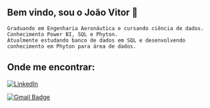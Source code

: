 ## Bem vindo, sou o João Vitor 👋
    
    Graduando em Engenharia Aeronáutica e cursando ciência de dados.
    Conhecimento Power BI, SQL e Phyton.
    Atualmente estudando banco de dados em SQL e desenvolvendo conhecimento em Phyton para área de dados.






## Onde me encontrar:

  <a href="#" title="LinkedIn">
  <img src="https://img.shields.io/badge/-Linkedin-0e76a8?style=flat-square&logo=Linkedin&logoColor=white&link=https://www.linkedin.com/in/joao-vitor-sousa-martins" alt="LinkedIn"/></a>

[![Gmail Badge](https://img.shields.io/badge/jvitor.005@gmail.com-006bed?style=flat-square&logo=Gmail&logoColor=white&link=mailto:jvitor.005@gmai.com)](mailto:jvitor.005@gmail.com)

